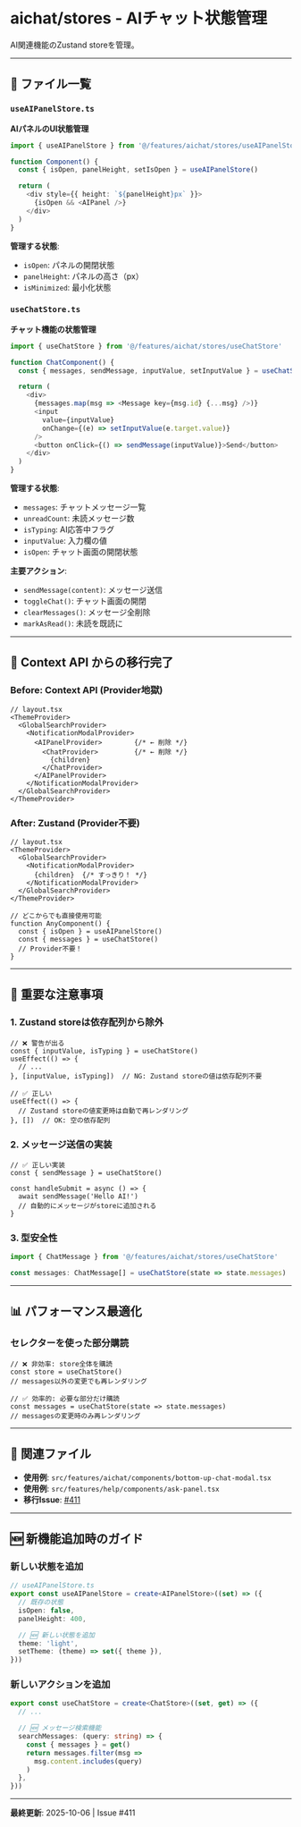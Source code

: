 # aichat/stores - AIチャット状態管理

AI関連機能のZustand storeを管理。

---

## 📁 ファイル一覧

### `useAIPanelStore.ts`
**AIパネルのUI状態管理**

```typescript
import { useAIPanelStore } from '@/features/aichat/stores/useAIPanelStore'

function Component() {
  const { isOpen, panelHeight, setIsOpen } = useAIPanelStore()

  return (
    <div style={{ height: `${panelHeight}px` }}>
      {isOpen && <AIPanel />}
    </div>
  )
}
```

**管理する状態**:
- `isOpen`: パネルの開閉状態
- `panelHeight`: パネルの高さ（px）
- `isMinimized`: 最小化状態

### `useChatStore.ts`
**チャット機能の状態管理**

```typescript
import { useChatStore } from '@/features/aichat/stores/useChatStore'

function ChatComponent() {
  const { messages, sendMessage, inputValue, setInputValue } = useChatStore()

  return (
    <div>
      {messages.map(msg => <Message key={msg.id} {...msg} />)}
      <input
        value={inputValue}
        onChange={(e) => setInputValue(e.target.value)}
      />
      <button onClick={() => sendMessage(inputValue)}>Send</button>
    </div>
  )
}
```

**管理する状態**:
- `messages`: チャットメッセージ一覧
- `unreadCount`: 未読メッセージ数
- `isTyping`: AI応答中フラグ
- `inputValue`: 入力欄の値
- `isOpen`: チャット画面の開閉状態

**主要アクション**:
- `sendMessage(content)`: メッセージ送信
- `toggleChat()`: チャット画面の開閉
- `clearMessages()`: メッセージ全削除
- `markAsRead()`: 未読を既読に

---

## 🎯 Context API からの移行完了

### Before: Context API (Provider地獄)
```tsx
// layout.tsx
<ThemeProvider>
  <GlobalSearchProvider>
    <NotificationModalProvider>
      <AIPanelProvider>        {/* ← 削除 */}
        <ChatProvider>         {/* ← 削除 */}
          {children}
        </ChatProvider>
      </AIPanelProvider>
    </NotificationModalProvider>
  </GlobalSearchProvider>
</ThemeProvider>
```

### After: Zustand (Provider不要)
```tsx
// layout.tsx
<ThemeProvider>
  <GlobalSearchProvider>
    <NotificationModalProvider>
      {children}  {/* すっきり！ */}
    </NotificationModalProvider>
  </GlobalSearchProvider>
</ThemeProvider>

// どこからでも直接使用可能
function AnyComponent() {
  const { isOpen } = useAIPanelStore()
  const { messages } = useChatStore()
  // Provider不要！
}
```

---

## 🚨 重要な注意事項

### 1. Zustand storeは依存配列から除外
```tsx
// ❌ 警告が出る
const { inputValue, isTyping } = useChatStore()
useEffect(() => {
  // ...
}, [inputValue, isTyping])  // NG: Zustand storeの値は依存配列不要

// ✅ 正しい
useEffect(() => {
  // Zustand storeの値変更時は自動で再レンダリング
}, [])  // OK: 空の依存配列
```

### 2. メッセージ送信の実装
```tsx
// ✅ 正しい実装
const { sendMessage } = useChatStore()

const handleSubmit = async () => {
  await sendMessage('Hello AI!')
  // 自動的にメッセージがstoreに追加される
}
```

### 3. 型安全性
```typescript
import { ChatMessage } from '@/features/aichat/stores/useChatStore'

const messages: ChatMessage[] = useChatStore(state => state.messages)
```

---

## 📊 パフォーマンス最適化

### セレクターを使った部分購読
```tsx
// ❌ 非効率: store全体を購読
const store = useChatStore()
// messages以外の変更でも再レンダリング

// ✅ 効率的: 必要な部分だけ購読
const messages = useChatStore(state => state.messages)
// messagesの変更時のみ再レンダリング
```

---

## 🔗 関連ファイル

- **使用例**: `src/features/aichat/components/bottom-up-chat-modal.tsx`
- **使用例**: `src/features/help/components/ask-panel.tsx`
- **移行Issue**: [#411](https://github.com/t3-nico/boxlog-app/issues/411)

---

## 🆕 新機能追加時のガイド

### 新しい状態を追加
```typescript
// useAIPanelStore.ts
export const useAIPanelStore = create<AIPanelStore>((set) => ({
  // 既存の状態
  isOpen: false,
  panelHeight: 400,

  // 🆕 新しい状態を追加
  theme: 'light',
  setTheme: (theme) => set({ theme }),
}))
```

### 新しいアクションを追加
```typescript
export const useChatStore = create<ChatStore>((set, get) => ({
  // ...

  // 🆕 メッセージ検索機能
  searchMessages: (query: string) => {
    const { messages } = get()
    return messages.filter(msg =>
      msg.content.includes(query)
    )
  },
}))
```

---

**最終更新**: 2025-10-06 | Issue #411
